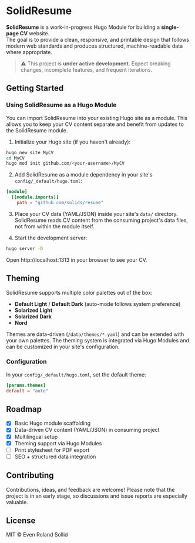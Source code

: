 # SolidResume

**SolidResume** is a work-in-progress Hugo Module for building a **single-page CV** website.  
The goal is to provide a clean, responsive, and printable design that follows modern web standards and produces structured, machine-readable data where appropriate.

> ⚠️ This project is **under active development**. Expect breaking changes, incomplete features, and frequent iterations.

## Getting Started

### Using SolidResume as a Hugo Module

You can import SolidResume into your existing Hugo site as a module. This allows you to keep your CV content separate and benefit from updates to the SolidResume module.

1. Initialize your Hugo site (if you haven't already):
```bash
hugo new site MyCV
cd MyCV
hugo mod init github.com/<your-username>/MyCV
```

2. Add SolidResume as a module dependency in your site's `config/_default/hugo.toml`:
```toml
[module]
  [[module.imports]]
    path = "github.com/solids/resume"
```

3. Place your CV data (YAML/JSON) inside your site's `data/` directory. SolidResume reads CV content from the consuming project's data files, not from within the module itself.

4. Start the development server:
```bash
hugo server -D
```

Open http://localhost:1313 in your browser to see your CV.

## Theming

SolidResume supports multiple color palettes out of the box:

- **Default Light** / **Default Dark** (auto-mode follows system preference)
- **Solarized Light**
- **Solarized Dark**
- **Nord**

Themes are data-driven (`/data/themes/*.yaml`) and can be extended with your own palettes. The theming system is integrated via Hugo Modules and can be customized in your site's configuration.

### Configuration

In your `config/_default/hugo.toml`, set the default theme:

```toml
[params.themes]
default = "auto"
```

## Roadmap

- [x] Basic Hugo module scaffolding
- [x] Data-driven CV content (YAML/JSON) in consuming project
- [x] Multilingual setup
- [x] Theming support via Hugo Modules
- [ ] Print stylesheet for PDF export
- [ ] SEO + structured data integration

## Contributing

Contributions, ideas, and feedback are welcome! Please note that the project is in an early stage, so discussions and issue reports are especially valuable.

## License

MIT © Even Roland Sollid